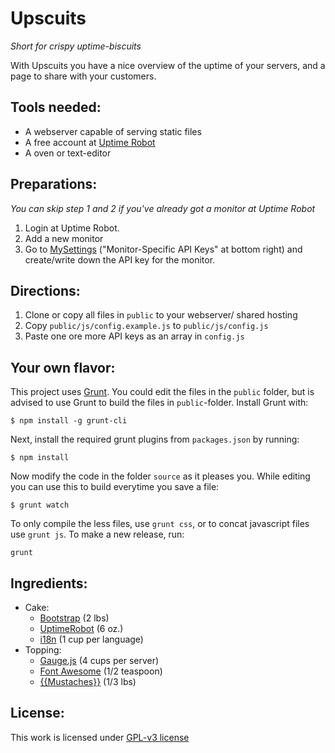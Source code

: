 Upscuits 
===============
_Short for crispy uptime-biscuits_

With Upscuits you have a nice overview of the uptime of your servers, and a page to share with your customers.


Tools needed:
---------------
* A webserver capable of serving static files
* A free account at [Uptime Robot](http://uptimerobot.com)
* A oven or text-editor


Preparations:
---------------
_You can skip step 1 and 2 if you've already got a monitor at Uptime Robot_

1. Login at Uptime Robot.
2. Add a new monitor
3. Go to [MySettings](http://uptimerobot.com/dashboard.php#mySettings) ("Monitor-Specific API Keys" at bottom right) and create/write down the API key for the monitor.


Directions:
---------------
1. Clone or copy all files in `public` to your webserver/ shared hosting
2. Copy `public/js/config.example.js` to `public/js/config.js`
3. Paste one ore more API keys as an array in `config.js`


Your own flavor:
---------------
This project uses [Grunt](http://gruntjs.com/getting-started). You could edit the files in the `public` folder, but is advised to use Grunt to build the files in `public`-folder. Install Grunt with:

`$ npm install -g grunt-cli`

Next, install the required grunt plugins from `packages.json` by running:

`$ npm install`

Now modify the code in the folder `source` as it pleases you. While editing you can use this to build everytime you save a file: 

`$ grunt watch`

To only compile the less files, use `grunt css`, or to concat javascript files use `grunt js`. To make a new release, run:

`grunt`



Ingredients:
---------------
* Cake:
	* [Bootstrap](http://twitter.github.com/bootstrap/) (2 lbs)
	* [UptimeRobot](http://www.uptimerobot.com) (6 oz.)
    * [i18n](i18next.com) (1 cup per language)
* Topping:
	* [Gauge.js](http://bernii.github.io/gauge.js/) (4 cups per server)
	* [Font Awesome](http://fortawesome.github.com/Font-Awesome/) (1/2 teaspoon)
	* [{{Mustaches}}](https://github.com/janl/mustache.js/) (1/3 lbs)


License:
---------------
This work is licensed under [GPL-v3 license](https://github.com/digibart/upscuits/blob/master/license.md)


